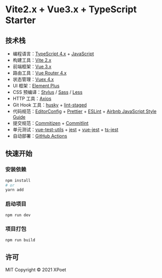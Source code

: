 # Vite2.x + Vue3.x + TypeScript Starter

## 技术栈

-   编程语言：[TypeScript 4.x](https://www.typescriptlang.org/zh/) + [JavaScript](https://www.javascript.com/)
-   构建工具：[Vite 2.x](https://cn.vitejs.dev/)
-   前端框架：[Vue 3.x](https://v3.cn.vuejs.org/)
-   路由工具：[Vue Router 4.x](https://next.router.vuejs.org/zh/index.html)
-   状态管理：[Vuex 4.x](https://next.vuex.vuejs.org/)
-   UI 框架：[Element Plus](https://element-plus.org/#/zh-CN)
-   CSS 预编译：[Stylus](https://stylus-lang.com/) / [Sass](https://sass.bootcss.com/documentation) / [Less](http://lesscss.cn/)
-   HTTP 工具：[Axios](https://axios-http.com/)
-   Git Hook 工具：[husky](https://typicode.github.io/husky/#/) + [lint-staged](https://github.com/okonet/lint-staged)
-   代码规范：[EditorConfig](http://editorconfig.org) + [Prettier](https://prettier.io/) + [ESLint](https://eslint.org/) + [Airbnb JavaScript Style Guide](https://github.com/airbnb/javascript#translation)
-   提交规范：[Commitizen](http://commitizen.github.io/cz-cli/) + [Commitlint](https://commitlint.js.org/#/)
-   单元测试：[vue-test-utils](https://next.vue-test-utils.vuejs.org/) + [jest](https://jestjs.io/) + [vue-jest](https://github.com/vuejs/vue-jest) + [ts-jest](https://kulshekhar.github.io/ts-jest/)
-   自动部署：[GitHub Actions](https://docs.github.com/cn/actions/learn-github-actions)

## 快速开始

### 安装依赖

```sh
npm install
# or
yarn add
```

### 启动项目

```sh
npm run dev
```

### 项目打包

```sh
npm run build
```

## 许可

MIT Copyright © 2021 XPoet
